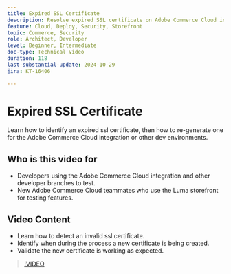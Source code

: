 ```yaml
---
title: Expired SSL Certificate
description: Resolve expired SSL certificate on Adobe Commerce Cloud integration environments.
feature: Cloud, Deploy, Security, Storefront
topic: Commerce, Security
role: Architect, Developer
level: Beginner, Intermediate
doc-type: Technical Video
duration: 118
last-substantial-update: 2024-10-29
jira: KT-16406

---
```


# Expired SSL Certificate

Learn how to identify an expired ssl certificate, then how to re-generate one for the Adobe Commerce Cloud integration or other dev environments.

## Who is this video for

- Developers using the Adobe Commerce Cloud integration and other developer branches to test.
- New Adobe Commerce Cloud teammates who use the Luma storefront for testing features.

## Video Content
 
- Learn how to detect an invalid ssl certificate.
- Identify when during the process a new certificate is being created.
- Validate the new certificate is working as expected. ​

>[!VIDEO](https://video.tv.adobe.com/v/3435751?learn=on)
